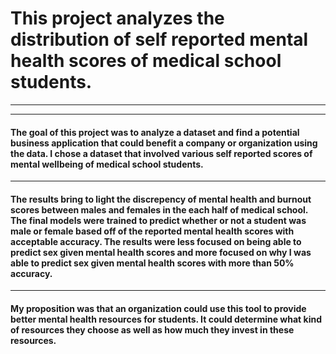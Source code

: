 # This project analyzes the distribution of self reported mental health scores of medical school students.
---
---
#### The goal of this project was to analyze a dataset and find a potential business application that could benefit a company or organization using the data. I chose a dataset that involved various self reported scores of mental wellbeing of medical school students.
---
#### The results bring to light the discrepency of mental health and burnout scores between males and females in the each half of medical school. The final models were trained to predict whether or not a student was male or female based off of the reported mental health scores with acceptable accuracy. The results were less focused on being able to predict sex given mental health scores and more focused on why I was able to predict sex given mental health scores with more than 50% accuracy.
---
#### My proposition was that an organization could use this tool to provide better mental health resources for students. It could determine what kind of resources they choose as well as how much they invest in these resources.
